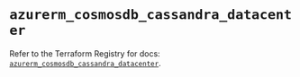 # `azurerm_cosmosdb_cassandra_datacenter`

Refer to the Terraform Registry for docs: [`azurerm_cosmosdb_cassandra_datacenter`](https://registry.terraform.io/providers/hashicorp/azurerm/4.13.0/docs/resources/cosmosdb_cassandra_datacenter).
